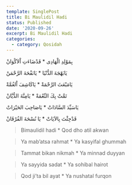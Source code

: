 ```yaml
---
template: SinglePost
title: Bi Maulidil Hadi
status: Published
date: '2020-09-26'
excerpt: Bi Maulidil Hadi
categories:
  - category: Qosidah
---
```

بِمَوْلِدِ الْهَادِى * قَدْضَاءَتِ اْلاَكْوَانْ


يَابَهْجَةَ الدُّنْيَا * يَانَفْحَةَ الرَّحْمَنْ


يَامَبْعَثَ الرَّحْمَةْ * يَاكَاشِفَ اْلغُمَّةْ


تَمَّتْ بِكَ النِّعْمَةْ * يَامِنَّةَ الدُّيَّانْ


يَاسَيِّدَ السَّادَاتْ * يَاصَاحِبَ الحَيْرَاتْ


قَدْجِئْتَ بِالاَيَاتْ * يَا نُسْحَةَ الفُرْقَانْ


> Bimaulidil hadi * Qod dho atil akwan

> Ya mab’atsa rahmat * Ya kasyifal ghummah

> Tammat bikan nikmah * Ya minnad duyyan

> Ya sayyida sadat * Ya sohibal hairot

> Qod ji’ta bil ayat * Ya nushatal furqon
